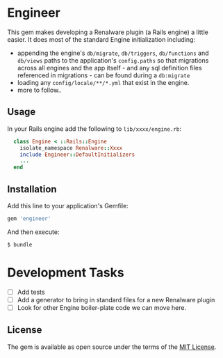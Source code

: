# Engineer

This gem makes developing a Renalware plugin (a Rails engine) a little easier.
It does most of the standard Engine initialization including:

- appending the engine's `db/migrate`, `db/triggers`, `db/functions` and `db/views` paths to the
  application's `config.paths` so that migrations across all engines and the app itself - and any
  sql definition files referenced in migrations - can be found during a `db:migrate`
- loading any `config/locale/**/*.yml` that exist in the engine.
- more to follow..

## Usage

In your Rails engine add the following to `lib/xxxx/engine.rb`:

```ruby
  class Engine < ::Rails::Engine
    isolate_namespace Renalware::Xxxx
    include Engineer::DefaultInitializers
    ...
  end
```

## Installation
Add this line to your application's Gemfile:

```ruby
gem 'engineer'
```

And then execute:
```bash
$ bundle
```

# Development Tasks

- [ ] Add tests
- [ ] Add a generator to bring in standard files for a new Renalware plugin
- [ ] Look for other Engine boiler-plate code we can move here.

## License
The gem is available as open source under the terms of the [MIT License](https://opensource.org/licenses/MIT).
